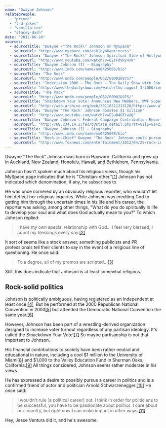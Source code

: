 ```yaml
---
name: "Dwayne Johnson"
relatedPeople:
  - "prince"
  - "t-d-jakes"
  - "vanilla-ice"
  - "stacey-dash"
date: "2012-06-24"
sources:
  - sourceTitle: "Dwayne \"The Rock\" Johnson on MySpace"
    sourceUrl: "http://www.myspace.com/ashleyakaprincess"
  - sourceTitle: "Dwayne \"The Rock\" Johnson Spiritual Side of Hollywood"
    sourceUrl: "http://www.youtube.com/watch?v=O2rFdVRy4vk"
  - sourceTitle: "Dwayne Johnson (I) – Biography"
    sourceUrl: "http://www.imdb.com/name/nm0425005/bio"
  - sourceTitle: "The Rock"
    sourceUrl: "http://www.nndb.com/people/062/000028975/"
  - sourceTitle: "Indecision 2000 – The Rock – The Daily Show with Jon Stewart – 08/03/00"
    sourceUrl: "http://www.thedailyshow.com/watch/thu-august-3-2000/indecision-2000---the-rock"
  - sourceTitle: "The Rock"
    sourceUrl: "http://www.nndb.com/people/062/000028975/"
  - sourceTitle: "Smackdown Your Vote! Announces New Members, WWF Superstar Kurt Angle Named Honorary Chairman"
    sourceUrl: "http://web.archive.org/web/20110511213126/http://www.allbusiness.com/government/elections-politics-campaigns-elections/6040691-1.html"
  - sourceTitle: "Dwayne 'The Rock' Johnson donates $1 million"
    sourceUrl: "http://www.youtube.com/watch?v=ESu84OTiwXQ"
  - sourceTitle: "Dwayne Johnson's Federal Campaign Contribution Report"
    sourceUrl: "http://68.234.14.2/fec/bystate_detail.php?st=&zip=91423&last=JOHNSON&first=DWAYNE"
  - sourceTitle: "Dwayne Johnson (I) – Biography"
    sourceUrl: "http://www.imdb.com/name/nm0425005/bio"
  - sourceTitle: "Rock-in-Chief? Dwayne 'The Rock' Johnson could pursue future in politics"
    sourceUrl: "http://www.foxnews.com/entertainment/2012/04/25/rock-in-chief-dwayne-rock-johnson-on-whether-or-not-will-pursue-politics/"
---
```


Dwayne "The Rock" Johnson was born in Hayward, California and grew up in Auckland, New Zealand, Honolulu, Hawaii, and Bethlehem, Pennsylvania.

Johnson hasn't spoken much about his religious views, though his MySpace page indicates that he is "Christian-other."<a class="source-citation" href="http://www.myspace.com/ashleyakaprincess" title="Dwayne &quot;The Rock&quot; Johnson on MySpace">[1]</a> Johnson has not indicated which denomination, if any, he subscribes to.

He was once cornered by an obviously religious reporter, who wouldn't let him deflect her religious inquiries. While Johnson was crediting God to getting him through the uncertain times in his life and his career, the reporter was asking, among other things, "What do you do spiritually in life to develop your soul and what does God actually mean to you?" To which Johnson replied:

>I have my own special relationship with God… I feel very blessed, I count my blessings every day.<a class="source-citation" href="http://www.youtube.com/watch?v=O2rFdVRy4vk" title="Dwayne &quot;The Rock&quot; Johnson Spiritual Side of Hollywood">[2]</a>

It sort of seems like a stock answer, something publicists and PR professionals tell their clients to say in the event of a religious line of questioning. He once said:

>To a degree, all of my promos are scripted…<a class="source-citation" href="http://www.imdb.com/name/nm0425005/bio" title="Dwayne Johnson (I) – Biography">[3]</a>

Still, this does indicate that Johnson is at least somewhat religious.


## Rock-solid politics

Johnson is politically ambiguous, having registered as an Independent at least once.<a class="source-citation" href="http://www.nndb.com/people/062/000028975/" title="The Rock">[4]</a>  But he performed at the 2000 Republican National Convention in 2000<a class="source-citation" href="http://www.thedailyshow.com/watch/thu-august-3-2000/indecision-2000---the-rock" title="Indecision 2000 – The Rock – The Daily Show with Jon Stewart – 08/03/00">[5]</a> but attended the Democratic National Convention the same year.<a class="source-citation" href="http://www.nndb.com/people/062/000028975/" title="The Rock">[6]</a>

However, Johnson has been part of a wrestling-derived organization designed to increase voter turnout regardless of any partisan ideology. It's called the Smackdown Your Vote!<a class="source-citation" href="http://web.archive.org/web/20110511213126/http://www.allbusiness.com/government/elections-politics-campaigns-elections/6040691-1.html" title="Smackdown Your Vote! Announces New Members, WWF Superstar Kurt Angle Named Honorary Chairman">[7]</a> So maybe partisanship is not that important to Johnson.

His financial contributions to society have been rather neutral and educational in nature, including a cool $1 million to the University of Miami<a class="source-citation" href="http://www.youtube.com/watch?v=ESu84OTiwXQ" title="Dwayne &apos;The Rock&apos; Johnson donates $1 million">[8]</a> and $1,000 to the Valley Education Fund in Sherman Oaks, California.<a class="source-citation" href="http://68.234.14.2/fec/bystate_detail.php?st=&zip=91423&last=JOHNSON&first=DWAYNE" title="Dwayne Johnson&apos;s Federal Campaign Contribution Report">[9]</a> All things considered, Johnson seems rather moderate in his views.

He has expressed a desire to possibly pursue a career in politics and is a confirmed friend of actor and politician Arnold Schwarzenegger.<a class="source-citation" href="http://www.imdb.com/name/nm0425005/bio" title="Dwayne Johnson (I) – Biography">[10]</a> He once said:

>I wouldn't rule [a political career] out. I think in order for politicians to be successful, you have to be passionate about politics. I care about our country, but right now I can make impact in other ways.<a class="source-citation" href="http://www.foxnews.com/entertainment/2012/04/25/rock-in-chief-dwayne-rock-johnson-on-whether-or-not-will-pursue-politics/" title="Rock-in-Chief? Dwayne &apos;The Rock&apos; Johnson could pursue future in politics">[11]</a>

Hey, Jesse Ventura did it, and he's awesome.